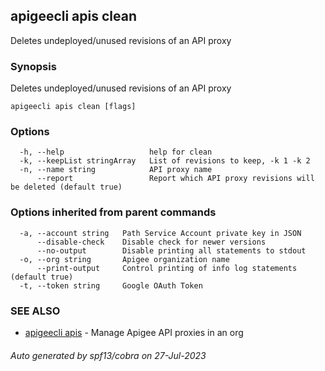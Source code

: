 ## apigeecli apis clean

Deletes undeployed/unused revisions of an API proxy

### Synopsis

Deletes undeployed/unused revisions of an API proxy

```
apigeecli apis clean [flags]
```

### Options

```
  -h, --help                   help for clean
  -k, --keepList stringArray   List of revisions to keep, -k 1 -k 2
  -n, --name string            API proxy name
      --report                 Report which API proxy revisions will be deleted (default true)
```

### Options inherited from parent commands

```
  -a, --account string   Path Service Account private key in JSON
      --disable-check    Disable check for newer versions
      --no-output        Disable printing all statements to stdout
  -o, --org string       Apigee organization name
      --print-output     Control printing of info log statements (default true)
  -t, --token string     Google OAuth Token
```

### SEE ALSO

* [apigeecli apis](apigeecli_apis.md)	 - Manage Apigee API proxies in an org

###### Auto generated by spf13/cobra on 27-Jul-2023
